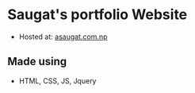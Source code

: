 # Saugat's portfolio Website
- Hosted at:     [asaugat.com.np](https://www.asaugat.com.np)
## Made using 
- HTML, CSS, JS, Jquery

